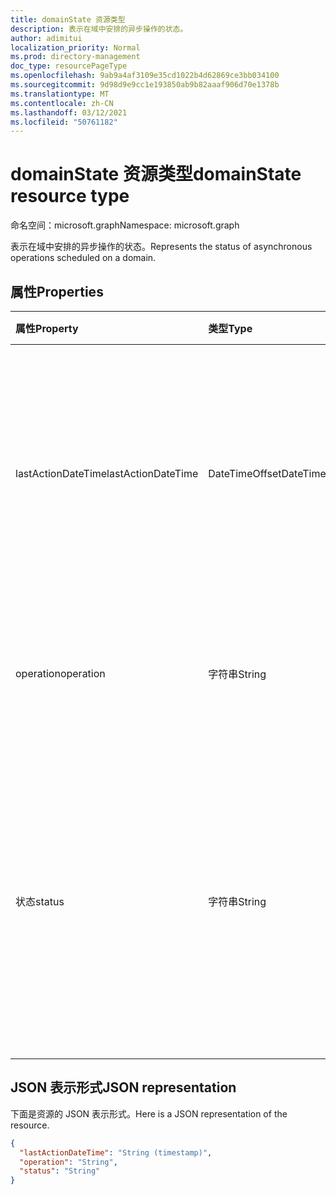 ```yaml
---
title: domainState 资源类型
description: 表示在域中安排的异步操作的状态。
author: adimitui
localization_priority: Normal
ms.prod: directory-management
doc_type: resourcePageType
ms.openlocfilehash: 9ab9a4af3109e35cd1022b4d62869ce3bb034100
ms.sourcegitcommit: 9d98d9e9cc1e193850ab9b82aaaf906d70e1378b
ms.translationtype: MT
ms.contentlocale: zh-CN
ms.lasthandoff: 03/12/2021
ms.locfileid: "50761182"
---
```

# <a name="domainstate-resource-type"></a><span data-ttu-id="d7540-103">domainState 资源类型</span><span class="sxs-lookup"><span data-stu-id="d7540-103">domainState resource type</span></span>

<span data-ttu-id="d7540-104">命名空间：microsoft.graph</span><span class="sxs-lookup"><span data-stu-id="d7540-104">Namespace: microsoft.graph</span></span>

<span data-ttu-id="d7540-105">表示在域中安排的异步操作的状态。</span><span class="sxs-lookup"><span data-stu-id="d7540-105">Represents the status of asynchronous operations scheduled on a domain.</span></span>

## <a name="properties"></a><span data-ttu-id="d7540-106">属性</span><span class="sxs-lookup"><span data-stu-id="d7540-106">Properties</span></span>

| <span data-ttu-id="d7540-107">属性</span><span class="sxs-lookup"><span data-stu-id="d7540-107">Property</span></span>   | <span data-ttu-id="d7540-108">类型</span><span class="sxs-lookup"><span data-stu-id="d7540-108">Type</span></span> | <span data-ttu-id="d7540-109">说明</span><span class="sxs-lookup"><span data-stu-id="d7540-109">Description</span></span> |
|:---------------|:--------|:----------|
| <span data-ttu-id="d7540-110">lastActionDateTime</span><span class="sxs-lookup"><span data-stu-id="d7540-110">lastActionDateTime</span></span> | <span data-ttu-id="d7540-111">DateTimeOffset</span><span class="sxs-lookup"><span data-stu-id="d7540-111">DateTimeOffset</span></span> | <span data-ttu-id="d7540-112">上次活动发生时的时间戳。</span><span class="sxs-lookup"><span data-stu-id="d7540-112">Timestamp for when the last activity occurred.</span></span> <span data-ttu-id="d7540-113">在计划操作、异步任务启动以及操作完成时，将更新该值。</span><span class="sxs-lookup"><span data-stu-id="d7540-113">The value is updated when an operation is scheduled, the asynchronous task starts, and when the operation completes.</span></span> |
| <span data-ttu-id="d7540-114">operation</span><span class="sxs-lookup"><span data-stu-id="d7540-114">operation</span></span> | <span data-ttu-id="d7540-115">字符串</span><span class="sxs-lookup"><span data-stu-id="d7540-115">String</span></span> | <span data-ttu-id="d7540-116">异步操作的类型。</span><span class="sxs-lookup"><span data-stu-id="d7540-116">Type of asynchronous operation.</span></span> <span data-ttu-id="d7540-117">值可以是 *ForceDelete 或* *Verification*</span><span class="sxs-lookup"><span data-stu-id="d7540-117">The values can be *ForceDelete* or *Verification*</span></span> |
| <span data-ttu-id="d7540-118">状态</span><span class="sxs-lookup"><span data-stu-id="d7540-118">status</span></span> | <span data-ttu-id="d7540-119">字符串</span><span class="sxs-lookup"><span data-stu-id="d7540-119">String</span></span> | <span data-ttu-id="d7540-120">操作的当前状态。</span><span class="sxs-lookup"><span data-stu-id="d7540-120">Current status of the operation.</span></span> <br> <span data-ttu-id="d7540-121">*计划* - 操作已计划，但尚未启动。</span><span class="sxs-lookup"><span data-stu-id="d7540-121">*Scheduled* - Operation has been scheduled but has not started.</span></span> <br> <span data-ttu-id="d7540-122">*InProgress* - 任务已启动，正在进行中。</span><span class="sxs-lookup"><span data-stu-id="d7540-122">*InProgress* - Task has started and is in progress.</span></span> <br> <span data-ttu-id="d7540-123">*失败* - 操作失败。</span><span class="sxs-lookup"><span data-stu-id="d7540-123">*Failed* - Operation has failed.</span></span> |

## <a name="json-representation"></a><span data-ttu-id="d7540-124">JSON 表示形式</span><span class="sxs-lookup"><span data-stu-id="d7540-124">JSON representation</span></span>
<span data-ttu-id="d7540-125">下面是资源的 JSON 表示形式。</span><span class="sxs-lookup"><span data-stu-id="d7540-125">Here is a JSON representation of the resource.</span></span>

<!-- {
  "blockType": "resource",
  "optionalProperties": [

  ],
  "@odata.type": "microsoft.graph.domainState"
}-->

```json
{
  "lastActionDateTime": "String (timestamp)",
  "operation": "String",
  "status": "String"
}

```

<!-- uuid: 8fcb5dbc-d5aa-4681-8e31-b001d5168d79
2015-10-25 14:57:30 UTC -->
<!-- {
  "type": "#page.annotation",
  "description": "domainState resource",
  "keywords": "",
  "section": "documentation",
  "tocPath": ""
}-->

